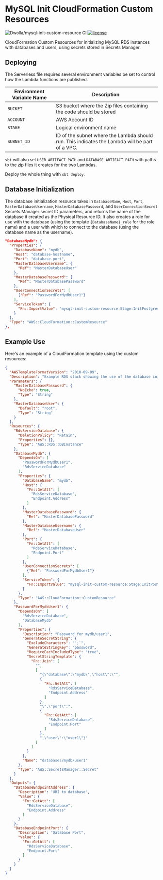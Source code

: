 # MySQL Init CloudFormation Custom Resources

![Dwolla/mysql-init-custom-resource CI](https://github.com/Dwolla/mysql-init-custom-resource/actions/workflows/ci.yml/badge.svg)
[![license](https://img.shields.io/github/license/Dwolla/mysql-init-custom-resource.svg?style=flat-square)]()

CloudFormation Custom Resources for initializing MySQL RDS instances with databases and users, using secrets stored in Secrets Manager.

## Deploying

The Serverless file requires several environment variables be set to control how the Lambda functions are published.

| Environment Variable Name | Description |
|---------------------------|-------------|
|`BUCKET`|S3 bucket where the Zip files containing the code should be stored|
|`ACCOUNT`|AWS Account ID|
|`STAGE`|Logical environment name|
|`SUBNET_ID`|ID of the subnet where the Lambda should run. This indicates the Lambda will be part of a VPC.|

`sbt` will also set `USER_ARTIFACT_PATH` and `DATABASE_ARTIFACT_PATH` with paths to the zip files it creates for
the two Lambdas.

Deploy the whole thing with `sbt deploy`.

## Database Initialization

The database initialization resource takes in `DatabaseName`, `Host`, `Port`,
`MasterDatabaseUsername`, `MasterDatabasePassword`, and `UserConnectionSecret` 
Secrets Manager secret ID parameters, and returns the name of the database it 
created as the Physical Resource ID. It also creates a role for use with the 
database (using the template `{DatabaseName}_role` for the role name) and a 
user with which to connect to the database (using the database name as
the username).

```json
"DatabaseMydb": {
  "Properties": {
    "DatabaseName": "mydb",
    "Host": "database-hostname",
    "Port": "database-port",
    "MasterDatabaseUsername": {
      "Ref": "MasterDatabaseUser"
    },
    "MasterDatabasePassword": {
      "Ref": "MasterDatabasePassword"
    },
    "UserConnectionSecrets": [
      {"Ref": "PasswordForMydbUser1"}
    ],
    "ServiceToken": {
      "Fn::ImportValue": "mysql-init-custom-resource:Stage:InitPostgresDatabaseArn"
    }
  },
  "Type": "AWS::CloudFormation::CustomResource"
},
```

## Example Use

Here's an example of a CloudFormation template using the custom resources:

```json
{
  "AWSTemplateFormatVersion": "2010-09-09",
  "Description": "Example RDS stack showing the use of the database initialization custom resources",
  "Parameters": {
    "MasterDatabasePassword": {
      "NoEcho": true,
      "Type": "String"
    },
    "MasterDatabaseUser": {
      "Default": "root",
      "Type": "String"
    }
  },
  "Resources": {
    "RdsServiceDatabase": {
      "DeletionPolicy": "Retain",
      "Properties": {},
      "Type": "AWS::RDS::DBInstance"
    },
    "DatabaseMydb": {
      "DependsOn": [
        "PasswordForMydbUser1",
        "RdsServiceDatabase"
      ],
      "Properties": {
        "DatabaseName": "mydb",
        "Host": {
          "Fn::GetAtt": [
            "RdsServiceDatabase",
            "Endpoint.Address"
          ]
        },
        "MasterDatabasePassword": {
          "Ref": "MasterDatabasePassword"
        },
        "MasterDatabaseUsername": {
          "Ref": "MasterDatabaseUser"
        },
        "Port": {
          "Fn::GetAtt": [
            "RdsServiceDatabase",
            "Endpoint.Port"
          ]
        },
        "UserConnectionSecrets": [
          {"Ref": "PasswordForMydbUser1"}
        ],
        "ServiceToken": {
          "Fn::ImportValue": "mysql-init-custom-resource:Stage:InitPostgresDatabaseArn"
        }
      },
      "Type": "AWS::CloudFormation::CustomResource"
    },
    "PasswordForMydbUser1": {
      "DependsOn": [
        "RdsServiceDatabase",
        "DatabaseMydb"
      ],
      "Properties": {
        "Description": "Password for mydb/user1",
        "GenerateSecretString": {
          "ExcludeCharacters": "';`",
          "GenerateStringKey": "password",
          "RequireEachIncludedType": "true",
          "SecretStringTemplate": {
            "Fn::Join": [
              "",
              [
                "{\"database\":\"mydb\",\"host\":\"",
                {
                  "Fn::GetAtt": [
                    "RdsServiceDatabase",
                    "Endpoint.Address"
                  ]
                },
                "\",\"port\":",
                {
                  "Fn::GetAtt": [
                    "RdsServiceDatabase",
                    "Endpoint.Port"
                  ]
                },
                ",\"user\":\"user1\"}"
              ]
            ]
          }
        },
        "Name": "databases/mydb/user1"
      },
      "Type": "AWS::SecretsManager::Secret"
    }
  },
  "Outputs": {
    "DatabaseEndpointAddress": {
      "Description": "URI to database",
      "Value": {
        "Fn::GetAtt": [
          "RdsServiceDatabase",
          "Endpoint.Address"
        ]
      }
    },
    "DatabaseEndpointPort": {
      "Description": "Database Port",
      "Value": {
        "Fn::GetAtt": [
          "RdsServiceDatabase",
          "Endpoint.Port"
        ]
      }
    }
  }
}
```

